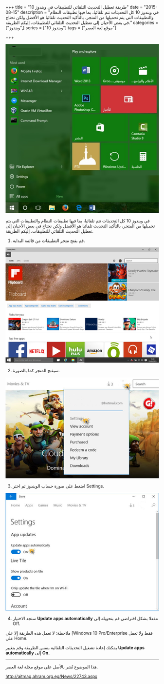 +++
title = "طريقة تعطيل التحديث التلقائي للتطبيقات في ويندوز 10"
date = "2015-08-15"
description = "في ويندوز 10 كل التحديثات تتم تلقائيا، بما فيها تطبيقات النظام والتطبيقات التي يتم تحميلها من المتجر، بالتأكيد التحديث تلقائيا هو الأفضل ولكن نحتاج في يعض الأحيان إلى تعطيل التحديث التلقائي للتطبيقات، إليكم الطريقة."
categories = ["ويندوز",]
series = ["ويندوز 10"]
tags = ["موقع لغة العصر"]

+++

![](thumbnail-2015-635752433264617366-461.jpg "1")

في ويندوز 10 كل التحديثات تتم تلقائيا، بما فيها تطبيقات النظام والتطبيقات التي يتم تحميلها من المتجر، بالتأكيد التحديث تلقائيا هو الأفضل ولكن نحتاج في يعض الأحيان إلى تعطيل التحديث التلقائي للتطبيقات، إليكم الطريقة.

1. قم بفتح متجر التطبيقات من قائمة البداية.

![](images/2015-635752433416648616-664.jpg "2")

2. سيفتح المتجر كما بالصورة.

![](images/2015-635752433564461116-446.jpg "3")

3. اضغط على صورة حساب الويندوز ثم اختر Settings.

![](images/2015-635752433697273616-727.jpg "4")

4. ستجد الاختيار **Update apps automatically** مفعلا بشكل افتراضي قم بتحويله إلى Off.

ملاحظة: لا تعمل هذه الطريقة إلا على [Windows 10 Pro/Enterprise فقط ولا تعمل على Home.

يمكنك إعادة تشغيل التحديثات التلقائية بنفس الطريقة وقم بتغيير **Update apps automatically** إلى **On.**

---
هذا الموضوع نٌشر باﻷصل على موقع مجلة لغة العصر.

http://aitmag.ahram.org.eg/News/22743.aspx
